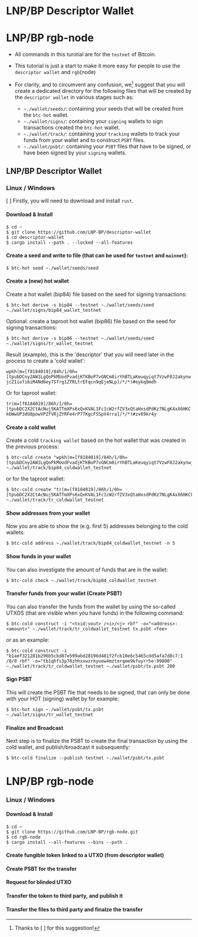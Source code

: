 # LNP/BP Descriptor Wallet
# LNP/BP rgb-node

- All commands in this turotial are for the `testnet` of Bitcoin. 
- This tutorial is just a start to make it more easy for people to use the `descriptor wallet` and `rgb`(node)
- For clarity, and to circumvent any confusion, we[^1] suggest that you will create a dedicated directory for the following files that will be created by the `descriptor wallet` in various stages such as: 

  - `~./wallet/seeds/`: containing your seeds that will be created from the `btc-hot` wallet. 
  - `~./wallet/signs/`: containing your `signing` wallets to sign transactions created the `btc-hot` wallet. 
  - `~./wallet/track/`: containing your `tracking` wallets to track your funds from your wallet and to construct `PSBT` files.  
  - `~./wallet/psbt/`:  containing your `PSBT` files that have to be signed, or have been signed by your `signing` wallets.
    
## LNP/BP Descriptor Wallet
### Linux / Windows
[ ] Firstly, you will need to download and install `rust`. 

#### Download & Install
```console
$ cd ~
$ git clone https://github.com/LNP-BP/descriptor-wallet
$ cd descriptor-wallet
$ cargo install --path . --locked --all-features
```

#### Create a seed and write to file (that can be used for `testnet` and `mainnet`):
```console
$ btc-hot seed ~./wallet/seeds/seed
```

#### Create a (new) hot wallet 
Create a hot wallet (bip84) file based on the seed for signing transactions:
```console
$ btc-hot derive -s bip84 --testnet ~./wallet/seeds/seed ~./wallet/signs/bip84_wallet_testnet
```

Optional: create a taproot hot wallet (bip86) file based on the seed for signing transactions:
```console
$ btc-hot derive -s bip86 --testnet ~./wallet/seeds/seed ~./wallet/signs/tr_wallet_testnet
```

Result (example), this is the 'descriptor' that you will need later in the process to create a 'cold wallet':

`wpkh(m=[f8184019]/84h/1/0h=[tpubDCny2AW1LgQoPkMUodFvadjKTKBoP7vGNCm8irYhBTLaKeuqyiqt7VzwF8J2akynwjcZ1iofi6iM4Nd6ey7Sfrg1ZTRLtrEFqcn9qEjeNLp]/*/*)#eykq8mdh`

Or for taproot wallet:

`tr(m=[f8184019]/86h/1/0h=[tpubDC2X2CtAcNuj5KATTmXPs6xQxKVAL1Fc1cW2rfZV3xQtaHxsdPdKz7NLgK4xX6HKCk6WwUP3dU8powVPZfVRjZYRFe4rP77KgcF5SpV4rra]/*/*)#zv69kr4y`

#### Create a cold wallet
Create a cold `tracking wallet` based on the hot wallet that was created in the previous process:
```console
$ btc-cold create "wpkh(m=[f8184019]/84h/1/0h=[tpubDCny2AW1LgQoPkMUodFvadjKTKBoP7vGNCm8irYhBTLaKeuqyiqt7VzwF8J2akynwjcZ1iofi6iM4Nd6ey7Sfrg1ZTRLtrEFqcn9qEjeNLp]/*/*)#eykq8mdh" ~./wallet/track/bip84_coldwallet_testnet
```

or for the taproot wallet: 
```console
$ btc-cold create "tr(m=[f8184019]/86h/1/0h=[tpubDC2X2CtAcNuj5KATTmXPs6xQxKVAL1Fc1cW2rfZV3xQtaHxsdPdKz7NLgK4xX6HKCk6WwUP3dU8powVPZfVRjZYRFe4rP77KgcF5SpV4rra]/*/*)#zv69kr4y" ~./wallet/track/tr_coldwallet_testnet
```
 
#### Show addresses from your wallet
Now you are able to show the (e.g. first 5) addresses belonging to the cold wallets:
```console
$ btc-cold address ~./wallet/track/bip84_coldwallet_testnet -n 5
```
 
#### Show funds in your wallet
You can also investigate the amount of funds that are in the wallet:
```console
$ btc-cold check ~./wallet/track/bip84_coldwallet_testnet
```
 
#### Transfer funds from your wallet (Create PSBT)
You can also transfer the funds from the wallet by using the so-called UTXOS (that are visible when you have funds) in the following command:
```console
$ btc-cold construct -i "<txid:vout> /<i>/<j> rbf" -o="<address>:<amount>" ~./wallet/track/tr_coldwallet_testnet tx.psbt <fee>
```
or as an example:
```console
$ btc-cold construct -i "b1aef321281b296b5cbd87e599abd28196d481f2fcb10e6c5465cdd5afa7d8c7:1 /0/0 rbf" -o="tb1qhfs3p78zhhxxwzrkyuew4mzterqme9kfuyrrhe:99800" ~./wallet/track/tr_coldwallet_testnet ~./wallet/psbt/tx.psbt 200
```

#### Sign PSBT
This will create the PSBT file that needs to be signed, that can only be done with your HOT (signing) wallet by for example:
```console
$ btc-hot sign ~./wallet/psbt/tx.psbt ~./wallet/signs/tr_wallet_testnet
```

#### Finalize and Broadcast
Next step is to finalize the PSBT to create the final transaction by using the cold wallet, and publish/broadcast it subsequently:
```console
$ btc-cold finalize --publish testnet ~./wallet/psbt/tx.psbt
```
 
# LNP/BP rgb-node
### Linux / Windows
#### Download & Install
```console
$ cd ~
$ git clone https://github.com/LNP-BP/rgb-node.git
$ cd rgb-node
$ cargo install --all-features --bins --path .
```
#### Create fungible token linked to a UTXO (from descriptor wallet)
#### Create PSBT for the transfer
#### Request for blinded UTXO
#### Transfer the token to third party, and publish it 
#### Transfer the files to third party and finalze the transfer

[^1]: Thanks to [ ]  for this suggestion!
